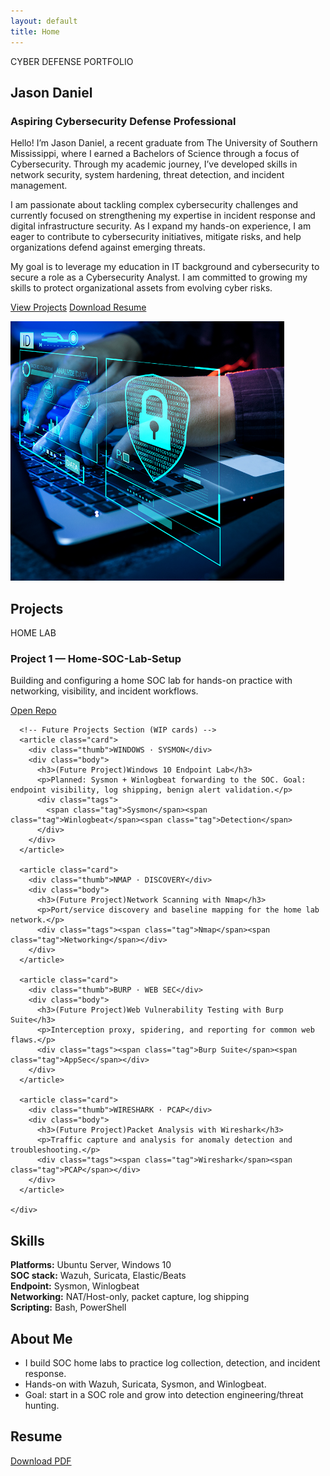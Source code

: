 ```yaml
---
layout: default
title: Home
---
```


<section class="hero">
  <div class="container hero-grid">
    <div>
      <div class="kicker">CYBER DEFENSE PORTFOLIO</div>
      <h1>Jason Daniel</h1>
      <h3>Aspiring Cybersecurity Defense Professional</h3>
      <p>Hello! I’m Jason Daniel, a recent graduate from The University of Southern Mississippi, where I earned a Bachelors of Science through a focus of Cybersecurity. Through my academic journey, I’ve developed skills in network security, system hardening, threat detection, and incident management.

I am passionate about tackling complex cybersecurity challenges and currently focused on strengthening my expertise in incident response and digital infrastructure security. As I expand my hands-on experience, I am eager to contribute to cybersecurity initiatives, mitigate risks, and help organizations defend against emerging threats.

My goal is to leverage my education in IT background and cybersecurity  to secure a role as a Cybersecurity Analyst. I am committed to growing my skills to protect organizational assets from evolving cyber risks.</p>
      <div class="cta-group">
        <a class="btn btn-primary" href="#projects">View Projects</a>
        <a class="btn btn-outline" href="/resume/Jason-Daniel-Resume.pdf">Download Resume</a>
      </div>
</div>
   
  
<div class="panel image-panel">
  <img src="/assets/img/img-defense.png" 
       alt="Jason Daniel Cyber Portfolio" />
</div>



  </div>
</section>

<section id="projects" class="section">
  <div class="container">
    <h2>Projects</h2>
    <div class="grid">

<!-- Project 1 -->
<article class="card">
  <div class="thumb">HOME LAB</div>
  <div class="body">
    <h3>Project 1 — Home-SOC-Lab-Setup</h3>
    <p>Building and configuring a home SOC lab for hands-on practice with networking, visibility, and incident workflows.</p>
    <div class="actions">
      <a class="btn btn-primary" href="/projects/home-soc-lab-setup.html">Open Repo</a>
    </div>
  </div>
</article>




      <!-- Future Projects Section (WIP cards) -->
      <article class="card">
        <div class="thumb">WINDOWS · SYSMON</div>
        <div class="body">
          <h3>(Future Project)Windows 10 Endpoint Lab</h3>
          <p>Planned: Sysmon + Winlogbeat forwarding to the SOC. Goal: endpoint visibility, log shipping, benign alert validation.</p>
          <div class="tags">
            <span class="tag">Sysmon</span><span class="tag">Winlogbeat</span><span class="tag">Detection</span>
          </div>
        </div>
      </article>

      <article class="card">
        <div class="thumb">NMAP · DISCOVERY</div>
        <div class="body">
          <h3>(Future Project)Network Scanning with Nmap</h3>
          <p>Port/service discovery and baseline mapping for the home lab network.</p>
          <div class="tags"><span class="tag">Nmap</span><span class="tag">Networking</span></div>
        </div>
      </article>

      <article class="card">
        <div class="thumb">BURP · WEB SEC</div>
        <div class="body">
          <h3>(Future Project)Web Vulnerability Testing with Burp Suite</h3>
          <p>Interception proxy, spidering, and reporting for common web flaws.</p>
          <div class="tags"><span class="tag">Burp Suite</span><span class="tag">AppSec</span></div>
        </div>
      </article>

      <article class="card">
        <div class="thumb">WIRESHARK · PCAP</div>
        <div class="body">
          <h3>(Future Project)Packet Analysis with Wireshark</h3>
          <p>Traffic capture and analysis for anomaly detection and troubleshooting.</p>
          <div class="tags"><span class="tag">Wireshark</span><span class="tag">PCAP</span></div>
        </div>
      </article>

    </div>
  </div>
</section>

<section id="skills" class="section">
  <div class="container split">
    <div class="box">
      <h2>Skills</h2>
      <p><strong>Platforms:</strong> Ubuntu Server, Windows 10<br>
      <strong>SOC stack:</strong> Wazuh, Suricata, Elastic/Beats<br>
      <strong>Endpoint:</strong> Sysmon, Winlogbeat<br>
      <strong>Networking:</strong> NAT/Host-only, packet capture, log shipping<br>
      <strong>Scripting:</strong> Bash, PowerShell</p>
    </div>
    <div class="box" id="about">
      <h2>About Me</h2>
      <ul>
        <li>I build SOC home labs to practice log collection, detection, and incident response.</li>
        <li>Hands-on with Wazuh, Suricata, Sysmon, and Winlogbeat.</li>
        <li>Goal: start in a SOC role and grow into detection engineering/threat hunting.</li>
      </ul>
    </div>
  </div>
</section>

<section class="section">
  <div class="container">
    <h2>Resume</h2>
    <p><a class="btn btn-outline" href="/resume/Jason-Daniel-Resume.pdf">Download PDF</a></p>
  </div>
</section>
